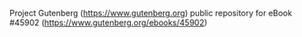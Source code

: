 Project Gutenberg (https://www.gutenberg.org) public repository for eBook #45902 (https://www.gutenberg.org/ebooks/45902)

